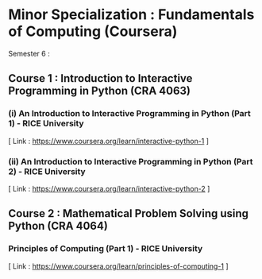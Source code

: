 # Minor Specialization : Fundamentals of Computing (Coursera)

Semester 6 : 

## Course 1 : Introduction to Interactive Programming in Python (CRA 4063)

### (i) An Introduction to Interactive Programming in Python (Part 1) - RICE University <br/>
[ Link : https://www.coursera.org/learn/interactive-python-1 ]

### (ii) An Introduction to Interactive Programming in Python (Part 2) - RICE University <br/>
[ Link : https://www.coursera.org/learn/interactive-python-2 ]

## Course 2 : Mathematical Problem Solving using Python (CRA 4064)

### Principles of Computing (Part 1) - RICE University <br/>
[ Link : https://www.coursera.org/learn/principles-of-computing-1 ]
